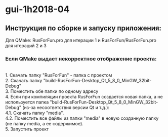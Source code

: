 # gui-1h2018-04
<h2>Инструкция по сборке и запуску приложения:</h2>
Для QMake: RusForFun.pro для итерации 1 и RusForFun/RusForFun.pro для итераций 2 и 3
<h3>Если QMake выдает некорректное отображение проекта:</h3>
<br/>1. Скачать папку "RusForFun" - папка с проектом
<br/>2. Скачать папку "build-RusForFun-Desktop_Qt_5_8_0_MinGW_32bit-Debug"
<br/>3. Поместить обе папки по одному адресу
<br/>4. Если при компиляции проекта RusForFun создается новая папка, а не используется папка "build-RusForFun-Desktop_Qt_5_8_0_MinGW_32bit-Debug" (из-за несоответствия версии Qt и т.д.):
  <br/>4.1. Скачать папку "media".
  <br/>4.2. Поместить все файлы из папки "media" в новую созданную папку (не папку media, а ее содержимое). 
<br/>5. Запустить проект
